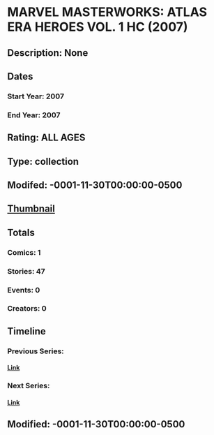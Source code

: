 # MARVEL MASTERWORKS: ATLAS ERA HEROES VOL. 1 HC (2007)
## Description: None
## Dates
### Start Year: 2007
### End Year: 2007
## Rating: ALL AGES
## Type: collection
## Modifed: -0001-11-30T00:00:00-0500
## [Thumbnail](http://i.annihil.us/u/prod/marvel/i/mg/c/e0/4c7d5b67c9e3c.jpg)
## Totals
### Comics: 1
### Stories: 47
### Events: 0
### Creators: 0
## Timeline
### Previous Series: 
#### [Link]()
### Next Series: 
#### [Link]()
## Modified: -0001-11-30T00:00:00-0500
